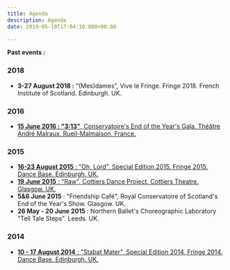 ```yaml
---
title: Agenda
description: Agenda
date: 2019-05-10T17:04:10.000+00:00

---
```

**Past events :**

### 2018

* **3-27 August 2018 :** “(Mes)dames”, Vive le Fringe. Fringe 2018. French Institute of Scotland. Edinburgh. UK.

### 2016

* [**15 June 2016 : "**3:13**"**, Conservatoire's End of the Year's Gala. Théâtre André Malraux. Rueil-Malmaison. France.](http://www.constantvigier.com/313)

### 2015

* [**16-23 August 2015** : "Oh, Lord", Special Edition 2015. Fringe 2015. Dance Base. Edinburgh. UK.](http://www.constantvigier.com/oh-lord)
* [**19 June 2015** : "Raw", Cottiers Dance Project. Cottiers Theatre. Glasgow. UK.](http://www.constantvigier.com/raw)
* **5&6 June 2015** : "Friendship Café", Royal Conservatoire of Scotland's End of the Year's Show. Glasgow. UK.
* **26 May - 20 June 2015** : Northern Ballet's Choreographic Laboratory "Tell Tale Steps". Leeds. UK.

### 2014

* [**10 - 17 August 2014** : "Stabat Mater", Special Edition 2014. Fringe 2014. Dance Base. Edinburgh. UK.](http://www.constantvigier.com/stabat-mater)